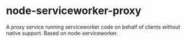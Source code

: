 # node-serviceworker-proxy
A proxy service running serviceworker code on behalf of clients without native support. Based on node-serviceworker.
